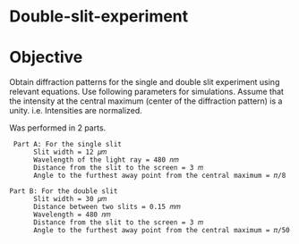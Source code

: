 # Double-slit-experiment

# Objective
  Obtain diffraction patterns for the single and double slit experiment using relevant equations. Use 
  following parameters for simulations. Assume that the intensity at the central maximum (center of 
  the diffraction pattern) is a unity. i.e. Intensities are normalized.
  
 Was performed in 2 parts.
 
     Part A: For the single slit
          Slit width = 12 𝜇𝑚
          Wavelength of the light ray = 480 𝑛𝑚
          Distance from the slit to the screen = 3 𝑚
          Angle to the furthest away point from the central maximum = 𝜋/8
      
    Part B: For the double slit
          Slit width = 30 𝜇𝑚
          Distance between two slits = 0.15 𝑚𝑚
          Wavelength = 480 𝑛𝑚
          Distance from the slit to the screen = 3 𝑚
          Angle to the furthest away point from the central maximum = 𝜋/50
